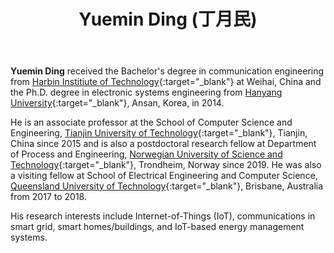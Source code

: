 ﻿---
layout: about
permalink: /
title: Yuemin Ding (丁月民)
description: <a href="">Tianjin University of Technology/天津理工大学</a>, Email - yuemin@tjut.edu.cn
profile:
  align: right
  image: yuemin.jpg
  address: >
    <p>Room 409, 7th Building</p>
    <p>No. 391, Binshuixi Road, Xiqing District</p>
    <p>Tianjin, China 300384</p>
    <p>天津西青区宾水西道391号</p>
    <p>7号楼409室</p>

news: true
social: true
---

<strong>Yuemin Ding</strong> received the Bachelor's degree in communication engineering from [Harbin Institiute of Technology](http://www.hitwh.edu.cn/){:target="\_blank"} at Weihai, China and the Ph.D. degree in electronic systems engineering from [Hanyang University](http://www.hanyang.ac.kr/){:target="\_blank"}, Ansan, Korea, in 2014. 

He is an associate professor at the School of Computer Science and Engineering, [Tianjin University of Technology](http://www.tjut.edu.cn/){:target="\_blank"}, Tianjin, China since 2015 and is also a postdoctoral research fellow at Department of Process and Engineering, [Norwegian University of Science and Technology](http://www.ntnu.edu/){:target="\_blank"}, Trondheim, Norway since 2019. He was also a visiting fellow at School of Electrical Engineering and Computer Science, [Queensland University of Technology](http://www.qut.edu.au/){:target="\_blank"}, Brisbane, Australia from 2017 to 2018. 

His research interests include Internet-of-Things (IoT), communications in smart grid, smart homes/buildings, and IoT-based energy management systems. 
